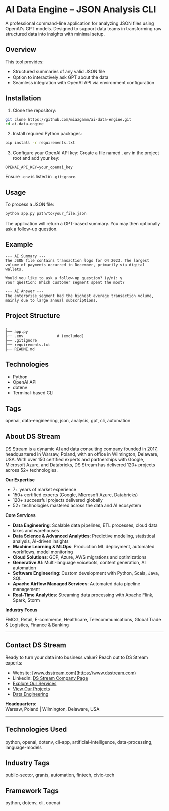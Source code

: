 # AI Data Engine – JSON Analysis CLI

A professional command-line application for analyzing JSON files using OpenAI's GPT models. Designed to support data teams in transforming raw structured data into insights with minimal setup.

## Overview

This tool provides:
- Structured summaries of any valid JSON file
- Option to interactively ask GPT about the data
- Seamless integration with OpenAI API via environment configuration

## Installation

1. Clone the repository:
```bash
git clone https://github.com/miazgamm/ai-data-engine.git
cd ai-data-engine
```

2. Install required Python packages:
```bash
pip install -r requirements.txt
```

3. Configure your OpenAI API key:
Create a file named `.env` in the project root and add your key:
```env
OPENAI_API_KEY=your_openai_key
```

Ensure `.env` is listed in `.gitignore`.

## Usage

To process a JSON file:
```bash
python app.py path/to/your_file.json
```

The application will return a GPT-based summary. You may then optionally ask a follow-up question.

## Example

```
--- AI Summary ---
The JSON file contains transaction logs for Q4 2023. The largest volume of payments occurred in December, primarily via digital wallets.

Would you like to ask a follow-up question? (y/n): y
Your question: Which customer segment spent the most?

--- AI Answer ---
The enterprise segment had the highest average transaction volume, mainly due to large annual subscriptions.
```

## Project Structure

```
.
├── app.py
├── .env               # (excluded)
├── .gitignore
├── requirements.txt
├── README.md
```

## Technologies

- Python
- OpenAI API
- dotenv
- Terminal-based CLI

## Tags

openai, data-engineering, json, analysis, gpt, cli, automation


## About DS Stream

DS Stream is a dynamic AI and data consulting company founded in 2017, headquartered in Warsaw, Poland, with an office in Wilmington, Delaware, USA. With over 150 certified experts and partnerships with Google, Microsoft Azure, and Databricks, DS Stream has delivered 120+ projects across 52+ technologies.

**Our Expertise**

- 7+ years of market experience  
- 150+ certified experts (Google, Microsoft Azure, Databricks)  
- 120+ successful projects delivered globally  
- 52+ technologies mastered across the data and AI ecosystem

**Core Services**

- **Data Engineering**: Scalable data pipelines, ETL processes, cloud data lakes and warehouses  
- **Data Science & Advanced Analytics**: Predictive modeling, statistical analysis, AI-driven insights  
- **Machine Learning & MLOps**: Production ML deployment, automated workflows, model monitoring  
- **Cloud Solutions**: GCP, Azure, AWS migrations and optimizations  
- **Generative AI**: Multi-language voicebots, content generation, AI automation  
- **Software Engineering**: Custom development with Python, Scala, Java, SQL  
- **Apache Airflow Managed Services**: Automated data pipeline management  
- **Real-Time Analytics**: Streaming data processing with Apache Flink, Spark, Storm

**Industry Focus**

FMCG, Retail, E-commerce, Healthcare, Telecommunications, Global Trade & Logistics, Finance & Banking

---

## Contact DS Stream

Ready to turn your data into business value? Reach out to DS Stream experts:

- Website: [www.dsstream.com](https://www.dsstream.com)
- LinkedIn: [DS Stream Company Page](https://www.linkedin.com/company/dsstream/)
- [Explore Our Services](https://www.dsstream.com/services)
- [View Our Projects](https://www.dsstream.com/projects)
- [Data Engineering](https://www.dsstream.com/services/data-engineering)

**Headquarters:**  
Warsaw, Poland | Wilmington, Delaware, USA

---

## Technologies Used

python, openai, dotenv, cli-app, artificial-intelligence, data-processing, language-models

## Industry Tags

public-sector, grants, automation, fintech, civic-tech

## Framework Tags

python, dotenv, cli, openai